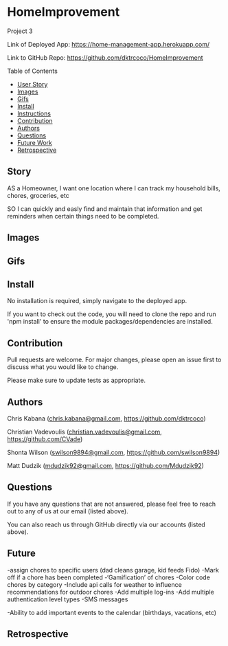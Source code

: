 # HomeImprovement
Project 3

Link of Deployed App: https://home-management-app.herokuapp.com/

Link to GitHub Repo: https://github.com/dktrcoco/HomeImprovement

Table of Contents
* [User Story](#story)
* [Images](#images)
* [Gifs](#gifs)
* [Install](#install)
* [Instructions](#instructions)
* [Contribution](#contribution)
* [Authors](#authors)
* [Questions](#questions)
* [Future Work](#future)
* [Retrospective](#retrospective)


## Story

AS a Homeowner, I want one location where I can track my household bills, chores, groceries, etc

SO I can quickly and easly find and maintain that information and get reminders when certain things need to be completed.

## Images

## Gifs

## Install

No installation is required, simply navigate to the deployed app.

If you want to check out the code, you will need to clone the repo and run 'npm install' to ensure the module packages/dependencies are installed.


## Contribution

Pull requests are welcome. For major changes, please open an issue first to discuss what you would like to change.

Please make sure to update tests as appropriate.

## Authors

Chris Kabana (chris.kabana@gmail.com, https://github.com/dktrcoco)

Christian Vadevoulis (christian.vadevoulis@gmail.com, https://github.com/CVade)

Shonta Wilson (swilson9894@gmail.com, https://github.com/swilson9894)

Matt Dudzik (mdudzik92@gmail.com, https://github.com/Mdudzik92)

## Questions

If you have any questions that are not answered, please feel free to reach out to any of us at our email (listed above). 

You can also reach us through GitHub directly via our accounts (listed above).

## Future

-assign chores to specific users (dad cleans garage, kid feeds Fido)
-Mark off if a chore has been completed
-‘Gamification’ of chores
-Color code chores by category
-Include api calls for weather to influence recommendations for outdoor chores
-Add multiple log-ins
-Add multiple authentication level types
-SMS messages

-Ability to add important events to the calendar (birthdays, vacations, etc)

## Retrospective